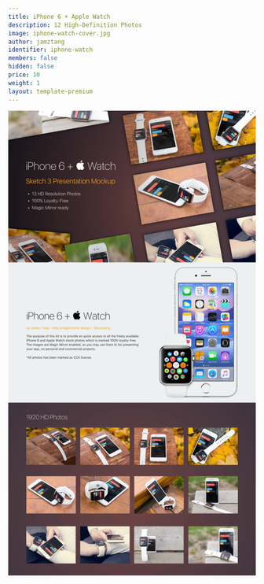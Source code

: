 ```yaml
---
title: iPhone 6 + Apple Watch
description: 12 High-Definition Photos
image: iphone-watch-cover.jpg
author: jamztang
identifier: iphone-watch
members: false
hidden: false
price: 10
weight: 1
layout: template-premium
---
```


![](/images/templates/iphone-watch-full.jpg)
